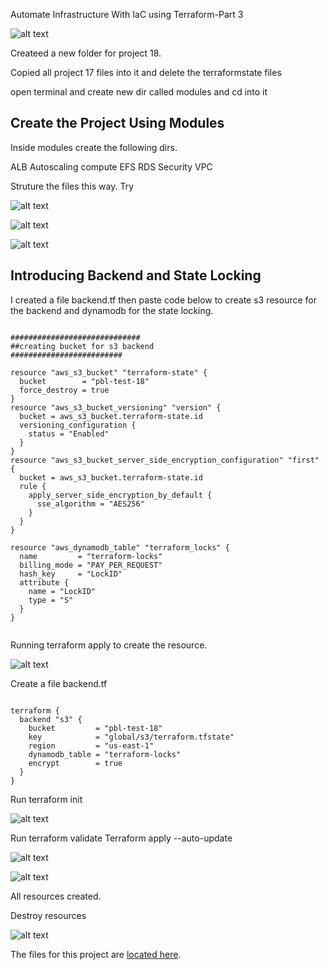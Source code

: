 Automate Infrastructure With IaC using Terraform-Part 3

![alt text](./home.png)

Createed a new folder for project 18.

Copied all project 17 files into it and delete the terraformstate files

open terminal and create new dir called modules and cd into it



## Create the Project Using Modules

Inside modules create the following dirs.

ALB Autoscaling compute EFS RDS Security VPC

Struture the files this way. Try


![alt text](./structure.png)

![alt text](./structure2.png)

![alt text](./structure3.png)


## Introducing Backend and State Locking


I created a file backend.tf then paste code below to create s3 resource for the backend and dynamodb for the state locking.

```

#############################
##creating bucket for s3 backend
#########################

resource "aws_s3_bucket" "terraform-state" {
  bucket        = "pbl-test-18"
  force_destroy = true
}
resource "aws_s3_bucket_versioning" "version" {
  bucket = aws_s3_bucket.terraform-state.id
  versioning_configuration {
    status = "Enabled"
  }
}
resource "aws_s3_bucket_server_side_encryption_configuration" "first" {
  bucket = aws_s3_bucket.terraform-state.id
  rule {
    apply_server_side_encryption_by_default {
      sse_algorithm = "AES256"
    }
  }
}

resource "aws_dynamodb_table" "terraform_locks" {
  name         = "terraform-locks"
  billing_mode = "PAY_PER_REQUEST"
  hash_key     = "LockID"
  attribute {
    name = "LockID"
    type = "S"
  }
}


```


Running terraform apply to create the resource.

![alt text](./dynamo.png)

Create a file backend.tf

```

terraform {
  backend "s3" {
    bucket         = "pbl-test-18"
    key            = "global/s3/terraform.tfstate"
    region         = "us-east-1"
    dynamodb_table = "terraform-locks"
    encrypt        = true
  }
}

```


Run terraform init

![alt text](./s3.png)


Run terraform validate
Terraform apply --auto-update

![alt text](./soft.png)

![alt text](./soft2.png)

All resources created.


Destroy resources

![alt text](./done.png)


The files for this project are [located here](https://github.com/synaptium/project18-pbl.git).